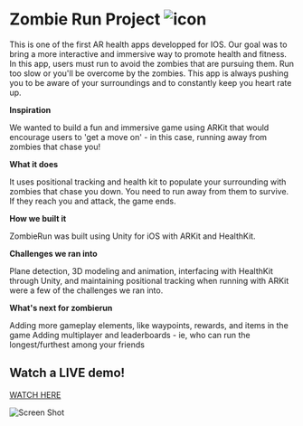 # Zombie Run Project    ![icon](https://github.com/reecedantin/ZombieRun/blob/master/Icons/ios/AppIcon.appiconset/Icon-App-40x40%402x.png)

  This is one of the first AR health apps developped for IOS. Our goal was to bring a more interactive and immersive way to promote health and fitness. In this app, users must run to avoid the zombies that are pursuing them. Run too slow or you'll be overcome by the zombies. This app is always pushing you to be aware of your surroundings and to constantly keep you heart rate up.

**Inspiration**

We wanted to build a fun and immersive game using ARKit that would encourage users to 'get a move on' - in this case, running away from zombies that chase you!

**What it does**

It uses positional tracking and health kit to populate your surrounding with zombies that chase you down. You need to run away from them to survive. If they reach you and attack, the game ends.

**How we built it**

ZombieRun was built using Unity for iOS with ARKit and HealthKit.

**Challenges we ran into**

Plane detection, 3D modeling and animation, interfacing with HealthKit through Unity, and maintaining positional tracking when running with ARKit were a few of the challenges we ran into.

**What's next for zombierun**

Adding more gameplay elements, like waypoints, rewards, and items in the game
Adding multiplayer and leaderboards - ie, who can run the longest/furthest among your friends

 ## Watch a LIVE demo!
[WATCH HERE](https://vimeo.com/258439281)

![Screen Shot](https://github.com/reecedantin/zombierun/raw/master/ScreenShot.jpg)



